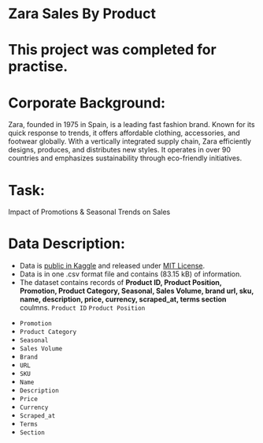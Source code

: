 # Zara Sales By Product

# This project was completed for practise.

# Corporate Background:
Zara, founded in 1975 in Spain, is a leading fast fashion brand. Known for its quick response to trends, it offers affordable clothing, accessories, and footwear globally. With a vertically integrated supply chain, Zara efficiently designs, produces, and distributes new styles.
It operates in over 90 countries and emphasizes sustainability through eco-friendly initiatives.

# Task:
Impact of Promotions & Seasonal Trends on Sales

# Data Description:
* Data is [public in Kaggle](https://www.kaggle.com/datasets/xontoloyo/data-penjualan-zara/data) and released under [MIT License](https://www.mit.edu/~amini/LICENSE.md).
* Data is in one .csv format file and contains (83.15 kB) of information.
* The dataset contains records of **Product ID,	Product Position,	Promotion,	Product Category,	Seasonal,	Sales Volume,	brand	url,	sku,	name,	description,	price,	currency,	scraped_at,	terms	section** coulmns. `Product ID` `Product Position`
- `Promotion`
- `Product Category`
- `Seasonal`
- `Sales Volume`
- `Brand`
- `URL`
- `SKU`
- `Name`
- `Description`
- `Price`
- `Currency`
- `Scraped_at`
- `Terms`
- `Section`

